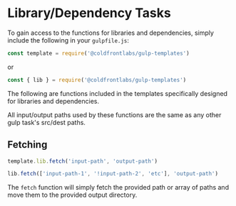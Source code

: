 # Library/Dependency Tasks

To gain access to the functions for libraries and dependencies, simply include the following in your `gulpfile.js`:

```jsx
const template = require('@coldfrontlabs/gulp-templates')
```

or

```jsx
const { lib } = require('@coldfrontlabs/gulp-templates')
```

The following are functions included in the templates specifically designed for libraries and dependencies.

All input/output paths used by these functions are the same as any other gulp task's src/dest paths.

## Fetching

```jsx
template.lib.fetch('input-path', 'output-path')
```

```jsx
lib.fetch(['input-path-1', '!input-path-2', 'etc'], 'output-path')
```

The `fetch` function will simply fetch the provided path or array of paths and move them to the provided output directory.
